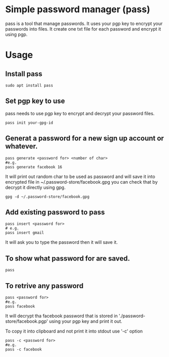 # Simple password manager (pass)
pass is a tool that manage passwords. It uses your pgp key to encrypt your passwords into files. 
It create one txt file for each password and encrypt it using pgp. 

# Usage
## Install pass
```
sudo apt install pass
```
## Set pgp key to use
pass needs to use pgp key to encrypt and decrypt your password files. 
```
pass init your-gpg-id
```
## Generat a password for a new sign up account or whatever.  
```
pass generate <password for> <number of char> 
#e.g.
pass generate facebook 16
```
It will print out random char to be used as password and will save it into encrypted file in ~/.password-store/facebook.gpg 
you can check that by decrypt it directly using gpg. 
```
gpg -d ~/.password-store/facebook.gpg
```

## Add existing password to pass
```
pass insert <password for> 
# e.g. 
pass insert gmail
```
It will ask you to type the password then it will save it. 

## To show what password for are saved.
```
pass
```

## To retrive any password 
```
pass <password for>
#e.g.
pass facebook
```
It will decrypt tha facebook password that is stored in './password-store/facebook.pgp' using your pgp key and print it out.

To copy it into clipboard and not print it into stdout use '-c' option
```
pass -c <password for>
#e.g.
pass -c facebook
```

